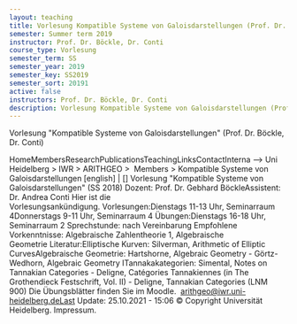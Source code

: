 ```yaml
---
layout: teaching
title: Vorlesung Kompatible Systeme von Galoisdarstellungen (Prof. Dr. Böckle, Dr. Conti)
semester: Summer term 2019
instructor: Prof. Dr. Böckle, Dr. Conti
course_type: Vorlesung
semester_term: SS
semester_year: 2019
semester_key: SS2019
semester_sort: 20191
active: false
instructors: Prof. Dr. Böckle, Dr. Conti
description: Vorlesung Kompatible Systeme von Galoisdarstellungen (Prof. Dr. Böckle, Dr. Conti)
---
```


Vorlesung "Kompatible Systeme von Galoisdarstellungen" (Prof. Dr. Böckle, Dr. Conti)

HomeMembersResearchPublicationsTeachingLinksContactInterna --> Uni Heidelberg > IWR > ARITHGEO > &nbsp;Members >&nbsp;Kompatible Systeme von Galoisdarstellungen [english]&nbsp;|&nbsp;[] Vorlesung &quot;Kompatible Systeme von Galoisdarstellungen&quot; (SS 2018) Dozent: Prof. Dr. Gebhard BöckleAssistent: Dr. Andrea Conti&nbsp;Hier ist die Vorlesungsankündigung.&nbsp;Vorlesungen:Dienstags 11-13 Uhr, Seminarraum 4Donnerstags 9-11 Uhr, Seminarraum 4&nbsp;Übungen:Dienstags 16-18 Uhr, Seminarraum 2&nbsp;Sprechstunde: nach Vereinbarung&nbsp;Empfohlene Vorkenntnisse: Algebraische Zahlentheorie 1, Algebraische Geometrie&nbsp;Literatur:Elliptische Kurven: Silverman, Arithmetic of Elliptic CurvesAlgebraische Geometrie: Hartshorne, Algebraic Geometry - Görtz-Wedhorn, Algebraic Geometry ITannakakategorien: Simental, Notes on Tannakian Categories - Deligne, Catégories Tannakiennes (in The Grothendieck Festschrift, Vol. II) - Deligne, Tannakian Categories (LNM 900)&nbsp;Die Übungsblätter finden Sie im Moodle. &nbsp;arithgeo@iwr.uni-heidelberg.deLast Update:&nbsp;25.10.2021 - 15:06 &copy; Copyright Universit&auml;t Heidelberg.&nbsp;Impressum.

